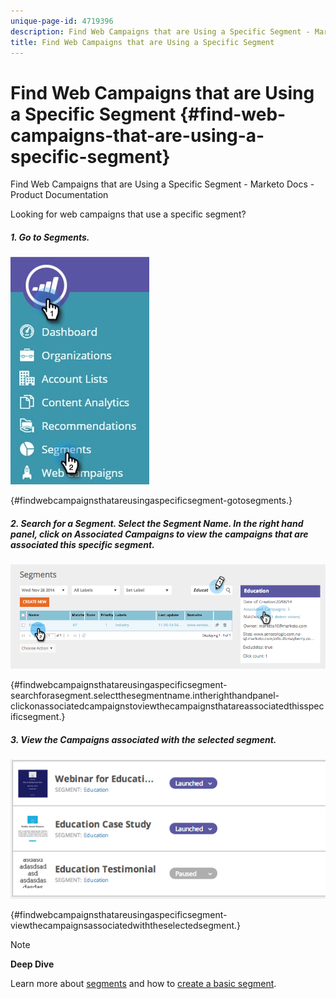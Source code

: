```yaml
---
unique-page-id: 4719396
description: Find Web Campaigns that are Using a Specific Segment - Marketo Docs - Product Documentation
title: Find Web Campaigns that are Using a Specific Segment
---
```


# Find Web Campaigns that are Using a Specific Segment {#find-web-campaigns-that-are-using-a-specific-segment}

Find Web Campaigns that are Using a Specific Segment - Marketo Docs - Product Documentation

Looking for web campaigns that use a specific segment?

##### 1. Go to Segments.  
![](assets/new-dropdown-segments-hand-1.jpg)

{#findwebcampaignsthatareusingaspecificsegment-gotosegments.}

##### 2. Search for a Segment. Select the Segment Name. In the right hand panel, click on Associated Campaigns to view the campaigns that are associated this specific segment.  
![](assets/image2014-11-26-14-21-59.png)

{#findwebcampaignsthatareusingaspecificsegment-searchforasegment.selectthesegmentname.intherighthandpanel-clickonassociatedcampaignstoviewthecampaignsthatareassociatedthisspecificsegment.}

##### 3. View the Campaigns associated with the selected segment.  
![](assets/image2014-11-26-14-3a25-3a30.png)

{#findwebcampaignsthatareusingaspecificsegment-viewthecampaignsassociatedwiththeselectedsegment.}

>[!NOTE]
>
>**Deep Dive**
>
>Learn more about [segments](web-segments.md) and how to [create a basic segment](create-a-basic-web-segment.md).

